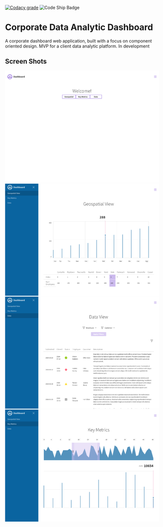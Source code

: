 [![Codacy grade](https://img.shields.io/codacy/grade/5eb4488e336245dcbf803135531bc3ad.svg?maxAge=2592000)](https://github.com/RyanCCollins/corporate-dashboard)
![Code Ship Badge](https://codeship.com/projects/940a8cf0-626f-0134-d657-165525e8bcef/status?branch=master)

# Corporate Data Analytic Dashboard
A corporate dashboard web application, built with a focus on component oriented design.  MVP for a client data analytic platform.  In development

## Screen Shots
![Home View](https://github.com/RyanCCollins/cdn/blob/master/portfolio-image-gallery-images/corporate-dashboard/home-main.png?raw=true)
![Geospatial](https://github.com/RyanCCollins/cdn/blob/master/portfolio-image-gallery-images/corporate-dashboard/geospatialview-main.png?raw=true)
![Data View](https://github.com/RyanCCollins/cdn/blob/master/portfolio-image-gallery-images/corporate-dashboard/dataview-main.png?raw=true)
![Key Metrics](https://github.com/RyanCCollins/cdn/blob/master/portfolio-image-gallery-images/corporate-dashboard/keymetricsview-main.png?raw=true)
